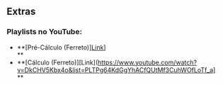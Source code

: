 ## Extras

### Playlists no YouTube:

- **[Pré-Cálculo (Ferreto)][Link](https://www.youtube.com/watch?v=SPZqQ5qn3P0&list=PL6oFLDTrOyYiNx4HmlLQakGHTSizaCAIW)] <br> **
- **[Cálculo (Ferreto)][Link](https://www.youtube.com/watch?v=DkCHV5Kbx4o&list=PLTPg64KdGgYhACfQUtMf3CuhWOfLoTf_a] <br> **
